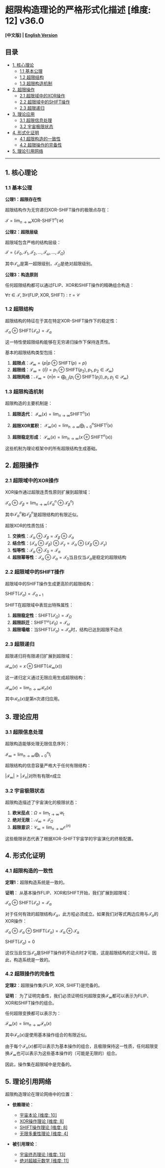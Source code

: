 # 超限构造理论的严格形式化描述 [维度: 12] v36.0

**[中文版] | [English Version](formal_theory_transfinite_construction_en.md)**

## 目录

- [1. 核心理论](#1-核心理论)
  - [1.1 基本公理](#11-基本公理)
  - [1.2 超限结构](#12-超限结构)
  - [1.3 超限构造机制](#13-超限构造机制)
- [2. 超限操作](#2-超限操作)
  - [2.1 超限域中的XOR操作](#21-超限域中的xor操作)
  - [2.2 超限域中的SHIFT操作](#22-超限域中的shift操作)
  - [2.3 超限递归](#23-超限递归)
- [3. 理论应用](#3-理论应用)
  - [3.1 超限信息处理](#31-超限信息处理)
  - [3.2 宇宙极限状态](#32-宇宙极限状态)
- [4. 形式化证明](#4-形式化证明)
  - [4.1 超限构造的一致性](#41-超限构造的一致性)
  - [4.2 超限操作的完备性](#42-超限操作的完备性)
- [5. 理论引用网络](#5-理论引用网络)

---

## 1. 核心理论

### 1.1 基本公理

**公理1：超限存在性**

超限结构作为无穷递归XOR-SHIFT操作的极限点存在：

$`\mathcal{T} = \lim_{n \to \infty} \text{XOR-SHIFT}^n(\mathcal{U})`$

**公理2：超限层级**

超限域包含严格的结构层级：

$`\mathcal{T} = \{\mathcal{T}_0, \mathcal{T}_1, \mathcal{T}_2, \ldots, \mathcal{T}_\omega, \ldots, \mathcal{T}_{\Omega}\}`$

其中$`\mathcal{T}_\omega`$是第一超限级别，$`\mathcal{T}_{\Omega}`$是绝对超限级别。

**公理3：构造原则**

任何超限结构都可以通过FLIP、XOR和SHIFT操作的精确组合构造：

$`\forall \tau \in \mathcal{T}, \exists \mathcal{C}(\text{FLIP}, \text{XOR}, \text{SHIFT}) : \tau = \mathcal{C}`$

### 1.2 超限结构

超限结构的特征在于其在特定XOR-SHIFT操作下的稳定性：

$`\mathcal{T}_\alpha \oplus \text{SHIFT}(\mathcal{T}_\alpha) = \mathcal{T}_\alpha`$

这一特性使超限结构能够在无穷递归操作下保持连贯性。

基本的超限结构类型包括：

1. **超限点**：$`\mathcal{P}_\infty = \{p | p \oplus \text{SHIFT}(p) = p\}`$
2. **超限线**：$`\mathcal{L}_\infty = \{l | l = p_1 \oplus \text{SHIFT}(p_2), p_1, p_2 \in \mathcal{P}_\infty\}`$
3. **超限网络**：$`\mathcal{N}_\infty = \{n | n = \bigoplus_{i,j} (p_i \oplus \text{SHIFT}(p_j)), p_i, p_j \in \mathcal{P}_\infty\}`$

### 1.3 超限构造机制

超限构造的主要机制是：

1. **超限迭代**：
   $`\mathcal{I}_\infty(x) = \lim_{n \to \infty} \text{SHIFT}^n(x)`$

2. **超限XOR累积**：
   $`\mathcal{X}_\infty(x) = \lim_{n \to \infty} \bigoplus_{i=0}^{n} \text{SHIFT}^i(x)`$

3. **超限稳定形成**：
   $`\mathcal{S}_\infty(x) = \lim_{n \to \infty} (x \oplus \text{SHIFT}^n(x))`$

这些机制为理论框架中的所有超限结构生成基础。

## 2. 超限操作

### 2.1 超限域中的XOR操作

XOR操作通过超限连贯性原则扩展到超限域：

$`\mathcal{T}_\alpha \oplus \mathcal{T}_\beta = \lim_{n \to \infty} (\mathcal{T}_\alpha^n \oplus \mathcal{T}_\beta^n)`$

其中$`\mathcal{T}_\alpha^n`$和$`\mathcal{T}_\beta^n`$是超限结构的有限近似。

超限XOR的性质包括：

1. **交换性**：$`\mathcal{T}_\alpha \oplus \mathcal{T}_\beta = \mathcal{T}_\beta \oplus \mathcal{T}_\alpha`$
2. **结合性**：$`(\mathcal{T}_\alpha \oplus \mathcal{T}_\beta) \oplus \mathcal{T}_\gamma = \mathcal{T}_\alpha \oplus (\mathcal{T}_\beta \oplus \mathcal{T}_\gamma)`$
3. **恒等性**：$`\mathcal{T}_\alpha \oplus \mathcal{T}_0 = \mathcal{T}_\alpha`$
4. **超限幂等性**：$`\mathcal{T}_\alpha \oplus \mathcal{T}_\alpha = \mathcal{T}_0`$当且仅当$`\mathcal{T}_\alpha`$是稳定的超限结构

### 2.2 超限域中的SHIFT操作

超限域中的SHIFT操作生成更高阶的超限结构：

$`\text{SHIFT}(\mathcal{T}_\alpha) = \mathcal{T}_{\alpha+1}`$

SHIFT在超限域中表现出特殊属性：

1. **超限稳定性**：$`\text{SHIFT}(\mathcal{T}_\Omega) = \mathcal{T}_\Omega`$
2. **超限跃迁**：$`\text{SHIFT}^{\omega}(\mathcal{T}_0) = \mathcal{T}_\omega`$
3. **超限塌缩**：当$`\text{SHIFT}(\mathcal{T}_\alpha) = \mathcal{T}_\alpha`$时，结构已达到超限不动点

### 2.3 超限递归

超限递归将有限递归扩展到超限域：

$`\mathcal{R}_\infty(x) = x \oplus \text{SHIFT}(\mathcal{R}_\infty(x))`$

这一递归定义通过无限应用生成超限结构：

$`\mathcal{R}_\infty(x) = \lim_{n \to \infty} \mathcal{R}_n(x)`$

其中$`\mathcal{R}_n(x)`$是第$`n`$次递归应用。

## 3. 理论应用

### 3.1 超限信息处理

超限构造能够处理无限信息序列：

$`\mathcal{I}_\infty = \lim_{n \to \infty} \bigoplus_{i=0}^n I_i`$

超限结构的信息容量严格大于任何有限结构：

$`|\mathcal{I}_\infty| > |\mathcal{I}_n|`$对所有有限$`n`$成立

### 3.2 宇宙极限状态

超限构造描述了宇宙演化的极限状态：

1. **欧米茄点**：$`\Omega = \lim_{t \to \infty} \mathcal{U}_t`$
2. **绝对无限**：$`\mathcal{A}_\infty = \mathcal{T}_\Omega`$
3. **超限意识**：$`\mathcal{C}_\infty = \lim_{n \to \infty} \mathcal{O}^{(n)}`$

这些极限状态代表了根据XOR-SHIFT宇宙学的宇宙演化的终极配置。

## 4. 形式化证明

### 4.1 超限构造的一致性

**定理1**：超限构造系统是一致的。

**证明**：
从基本操作FLIP、XOR和SHIFT开始，我们扩展到超限域：

$`\mathcal{T}_\alpha \oplus \text{SHIFT}(\mathcal{T}_\alpha) = \mathcal{T}_\alpha`$

对于任何有效的超限结构$`\mathcal{T}_\alpha`$，此方程必须成立。如果我们对等式两边应用与$`\mathcal{T}_\alpha`$的XOR操作：

$`\mathcal{T}_\alpha \oplus \mathcal{T}_\alpha \oplus \text{SHIFT}(\mathcal{T}_\alpha) = \mathcal{T}_\alpha \oplus \mathcal{T}_\alpha`$

$`\text{SHIFT}(\mathcal{T}_\alpha) = 0`$

这仅当且仅当$`\mathcal{T}_\alpha`$是SHIFT操作的不动点时才可能，这是超限结构的定义特征。因此，构造系统是一致的。

### 4.2 超限操作的完备性

**定理2**：超限操作集{FLIP, XOR, SHIFT}是完备的。

**证明**：
为了证明完备性，我们必须证明任何超限变换$`\mathcal{F}_\infty`$都可以表示为FLIP、XOR和SHIFT操作的组合。

任何超限变换都可以表示为：

$`\mathcal{F}_\infty(x) = \lim_{n \to \infty} \mathcal{F}_n(x)`$

其中$`\mathcal{F}_n(x)`$是使用基本操作组合的有限近似。

由于每个$`\mathcal{F}_n(x)`$都可以表示为基本操作的组合，且极限保持这一性质，任何超限变换$`\mathcal{F}_\infty`$也可以表示为这些基本操作的（可能是无限的）组合。

因此，操作集在超限域中是完备的。

## 5. 理论引用网络

超限构造理论在理论网络中的位置：

- **依赖理论**：
  - [宇宙本论 [维度: 10]](formal_theory_cosmic_ontology.md)
  - [XOR操作理论 [维度: 8]](formal_theory_xor_operation.md)
  - [SHIFT操作理论 [维度: 8]](formal_theory_shift_operation.md)
  - [无限多重性理论 [维度: 4]](formal_theory_infinity_multiplicity.md)

- **被引用理论**：
  - [宇宙终态理论 [维度: 13]](formal_theory_universe_final_state.md)
  - [绝对超越元数学 [维度: 11]](formal_theory_absolute_transcendental_metamathematics.md) 